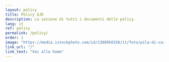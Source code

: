```yaml
---
layout: policy
title: Policy GJD
description: La sezione di tutti i documenti delle policy.
lang: it
ref: policy
permalink: /policy/
order: 1
image: "https://media.istockphoto.com/id/1388950156/it/foto/pila-di-carta-bianca-con-clip-leganti-su-tavolo-di-legno-allinterno-spazio-per-il-testo.jpg?s=612x612&w=0&k=20&c=NJmIct4OAVSdPZ6QpVgHWtxZKTRYO5SKoGmovfNPNUU="
link_url: "/"
link_text: "Vai alla home"
---
```

